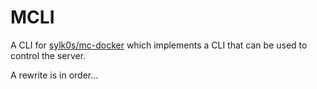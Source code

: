 # MCLI

A CLI for [sylk0s/mc-docker](https://github.com/sylk0s/mc-docker) which implements a CLI that can be used to control the server.

A rewrite is in order...
